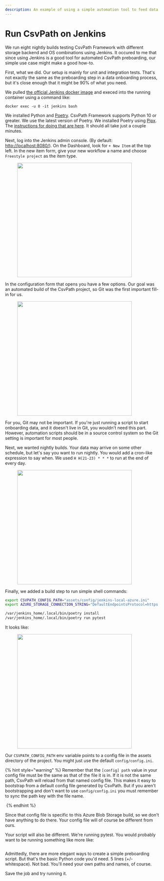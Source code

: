 ```yaml
---
description: An example of using a simple automation tool to feed data to CsvPath
---
```


# Run CsvPath on Jenkins

We run eight nightly builds testing CsvPath Framework with different storage backend and OS combinations using Jenkins. It occured to me that since using Jenkins is a good tool for automated CsvPath preboarding, our simple use case might make a good how-to.

First, what we did. Our setup is mainly for unit and integration tests. That's not exactly the same as the preboarding step in a data onboarding process, but it's close enough that it might be 90% of what you need. &#x20;

We pulled [the official Jenkins docker image](https://hub.docker.com/r/jenkins/jenkins/) and execed into the running container using a command like:&#x20;

```
docker exec -u 0 -it jenkins bash
```

We installed Python and [Poetry](https://python-poetry.org/). CsvPath Framework supports Python 10 or greater. We use the latest version of Poetry. We installed Poetry using [Pipx](https://github.com/pypa/pipx). The [instructions for doing that are here](https://python-poetry.org/docs/#installation). It should all take just a couple minutes.

Next, log into the Jenkins admin console. (By default: [http://localhost:8080/](http://localhost:8080/)). On the Dashboard, look for `+ New Item` at the top left. In the new item form, give your new workflow a name and choose `Freestyle project` as the item type.&#x20;

<figure><img src="../../.gitbook/assets/Screenshot 2025-03-10 at 1.37.33 PM.png" alt="" width="375"><figcaption></figcaption></figure>

In the configuration form that opens you have a few options. Our goal was an automated build of the CsvPath project, so Git was the first important fill-in for us.

<figure><img src="../../.gitbook/assets/Screenshot 2025-03-10 at 1.42.23 PM.png" alt="" width="375"><figcaption></figcaption></figure>

For you, Git may not be important. If you're just running a script to start onboarding data, and it doesn't live in Git, you wouldn't need this part. However, automation scripts should be in a source control system so the Git setting is important for most people.&#x20;

Next, we wanted nightly builds. Your data may arrive on some other schedule, but let's say you want to run nightly. You would add a cron-like expression to say when. We used `H H(21-23) * * *` to run at the end of every day.&#x20;

<figure><img src="../../.gitbook/assets/Screenshot 2025-03-10 at 1.45.11 PM.png" alt="" width="375"><figcaption></figcaption></figure>

Finally, we added a build step to run simple shell commands:

```sh
export CSVPATH_CONFIG_PATH="assets/config/jenkins-local-azure.ini"
export AZURE_STORAGE_CONNECTION_STRING="DefaultEndpointsProtocol=https;AccountName=********"

/var/jenkins_home/.local/bin/poetry install
/var/jenkins_home/.local/bin/poetry run pytest
```

It looks like:&#x20;

<figure><img src="../../.gitbook/assets/Screenshot 2025-03-10 at 1.51.38 PM.png" alt="" width="375"><figcaption></figcaption></figure>

Our `CSVPATH_CONFIG_PATH` env variable points to a config file in the assets directory of the project. You might just use the default `config/config.ini`.&#x20;

{% hint style="warning" %}
Remember that the `[config] path` value in your config file must be the same as that of the file it is in. If it is not the same path, CsvPath will reload from that named config file. This makes it easy to bootstrap from a default config file generated by CsvPath. But if you aren't bootstrapping and don't want to use `config/config.ini` you must remember to sync the path key with the file name.&#x20;

<img src="../../.gitbook/assets/Screenshot 2025-03-10 at 2.19.47 PM (1).png" alt="" data-size="original">
{% endhint %}

&#x20;Since that config file is specific to this Azure Blob Storage build, so we don't have anything to do there. Your config file will of course be different from ours.&#x20;

Your script will also be different. We're running pytest. You would probably want to be running something like more like:&#x20;

<figure><img src="../../.gitbook/assets/Screenshot 2025-03-10 at 2.11.08 PM.png" alt=""><figcaption></figcaption></figure>

Admittedly, there are more elegant ways to create a simple preboarding script. But that's the basic Python code you'd need. 5 lines (+/- whitespace). Not bad. You'll need your own paths and names, of course.

Save the job and try running it.
